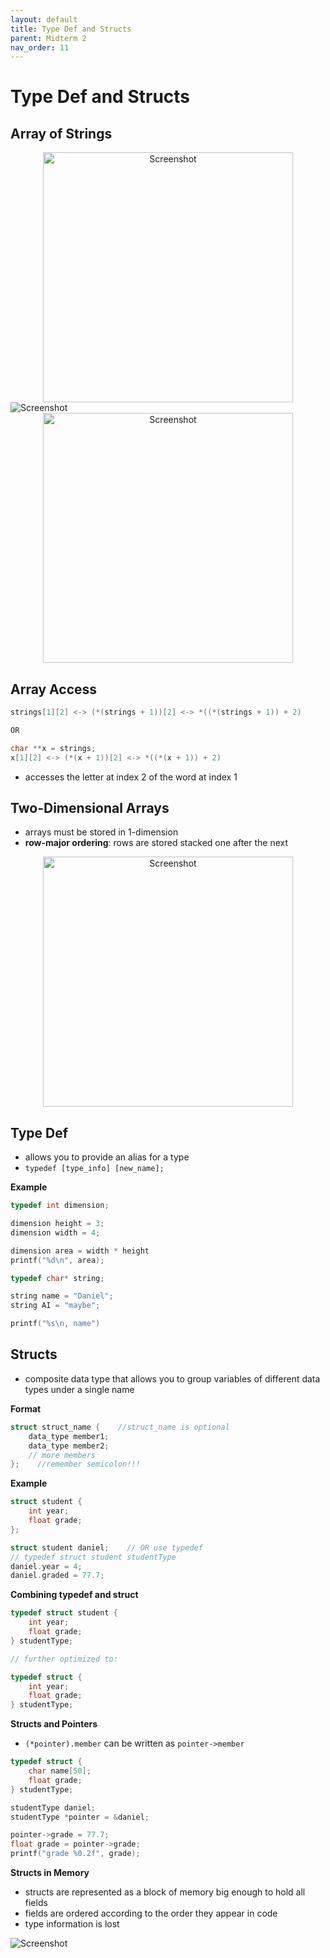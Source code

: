 ```yaml
---
layout: default
title: Type Def and Structs
parent: Midterm 2
nav_order: 11
---
```

# Type Def and Structs
## Array of Strings
<div style="text-align: center;">
  <img src="{{ '/images/Screen Shot 2024-04-02 at 12.33.00 PM.png' | relative_url }}" alt="Screenshot" width="400">
</div>

<div>
  <img src="{{ '/images/Screen Shot 2024-04-02 at 12.34.20 PM.png' | relative_url }}" alt="Screenshot">
</div>
<div style="text-align: center;">
  <img src="{{ '/images/Screen Shot 2024-04-02 at 12.34.58 PM.png' | relative_url }}" alt="Screenshot" width="400">
</div>

## Array Access
```C
strings[1][2] <-> (*(strings + 1))[2] <-> *((*(strings + 1)) + 2)

OR

char **x = strings;
x[1][2] <-> (*(x + 1))[2] <-> *((*(x + 1)) + 2)
```
- accesses the letter at index 2 of the word at index 1

## Two-Dimensional Arrays
- arrays must be stored in 1-dimension
- **row-major ordering**: rows are stored stacked one after the next
<div style="text-align: center;">
  <img src="{{ '/images/Screen Shot 2024-04-02 at 12.45.45 PM.png' | relative_url }}" alt="Screenshot" width="400">
</div>

## Type Def
- allows you to provide an alias for a type
- `typedef [type_info] [new_name];`

**Example**
```C
typedef int dimension;

dimension height = 3;
dimension width = 4;

dimension area = width * height
printf("%d\n", area);
```

```C
typedef char* string;

string name = "Daniel";
string AI = "maybe";

printf("%s\n, name")
```
## Structs
- composite data type that allows you to group variables of different data types under a single name

**Format**
```C
struct struct_name {    //struct_name is optional
	data_type member1;
	data_type member2;
	// more members
};    //remember semicolon!!!
```

**Example**
```C
struct student {
	int year;
	float grade;
};

struct student daniel;    // OR use typedef
// typedef struct student studentType
daniel.year = 4;
daniel.graded = 77.7;
```

**Combining typedef and struct**
```C
typedef struct student {
	int year;
	float grade;
} studentType;

// further optimized to:

typedef struct {
	int year;
	float grade;
} studentType;
```

**Structs and Pointers**
- `(*pointer).member` can be written as `pointer->member`

```C
typedef struct {
	char name[50];
	float grade;
} studentType;

studentType daniel;
studentType *pointer = &daniel;

pointer->grade = 77.7;
float grade = pointer->grade;
printf("grade %0.2f", grade);
```

**Structs in Memory**
- structs are represented as a block of memory big enough to hold all fields
- fields are ordered according to the order they appear in code
- type information is lost
<div>
  <img src="{{ '/images/Screen Shot 2024-04-02 at 1.12.18 PM.png' | relative_url }}" alt="Screenshot">
</div>
